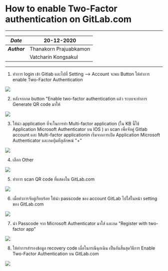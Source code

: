 # How to enable Two-Factor authentication on GitLab.com
***
|***Date***|20-12-2020|
|---|---|
|***Author***|Thanakorn Prajuabkamon|
||Vatcharin Kongsakul|

***
1. ทำการ login เข้า Gitlab และไปที่ Setting --> Account จะพบ Button ให้ทำการ enable Two-Factor Authentication

![](img/Enable2factor-1.jpg)

2. หลังจากกด button "Enable two-factor authentication แล้ว ระบบจะทำการ Generate QR code มาให้

![](img/Enable2factor-2.jpg)

3. ให้นำ application ที่จะในการทำ Multi-factor application (ใน KB นี้ใช้ Application Microsoft Authenticator บน IOS ) มา scan เพื่อจับคู่ Gitlab account และ Multi-factor applicationin เริ่มจากการเปิด Application Microsoft Authenticator และกดปุ่มสัญลักษณ์ "+"

![](img/Enable2factor-3.jpg)

4. เลือก Other

![](img/Enable2factor-4.jpg)

5. ทำการ scan QR code ที่แสดงใน GitLab.com

![](img/Enable2factor-5.jpg)

6. เมื่อทำการจับคู่เรียบร้อย ให้นำ passcode ของ account GitLab ไปใส่ในหน้า setting ของ GitLab.com

![](img/Enable2factor-6.jpg)

7. นำ Passcode จาก Microsoft Authenticator มาใส่ และกด "Register with two-factor app"

![](img/Enable2factor-7.jpg)

8. ให้ทำการสำรองข้อมูล recovery code เผื่อในกรณีฉุกเฉิน เป็นอันสิ้นสุดวิธีการ Enable Two-Factor Authentication บน GitLab.com

![](img/Enable2factor-8.jpg)